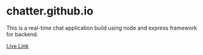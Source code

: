 # chatter.github.io
This is a real-time chat application build using node and express framework for backend.


[Live Link](https://cha-tter.herokuapp.com/)
